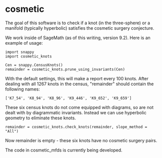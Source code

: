 # cosmetic

The goal of this software is to check if a knot (in the three-sphere)
or a manifold (typically hyperbolic) satisfies the cosmetic surgery
conjecture.

We work inside of SageMath (as of this writing, version 9.2).
Here is an example of usage: 

```
import snappy
import cosmetic_knots

Cen = snappy.CensusKnots()
remainder = cosmetic_knots.prune_using_invariants(Cen)
```

With the default settings, this	will make a report every 100 knots.
After dealing with all 1267 knots in the	census,	"remainder" should 
contain the following names:

```
['K7_54', 'K8_94', 'K8_96', 'K9_446', 'K9_652', 'K9_659']
```

These six census knots do not come equipped	with diagrams, so are not
dealt with by	diagrammatic invariants.  Instead we can use hyperbolic
geometry to eliminate these knots.

```
remainder = cosmetic_knots.check_knots(remainder, slope_method = "All")
```

Now remainder is empty - these six knots have no cosmetic surgery pairs.

The code in cosmetic_mfds is currently being developed.
